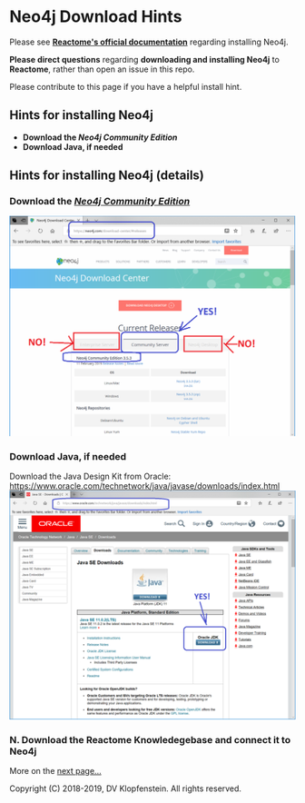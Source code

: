 # Neo4j Download Hints
Please see [**Reactome's official documentation**](https://reactome.org/dev/graph-database#GetStarted)
regarding installing Neo4j.


**Please direct questions** regarding **downloading and installing Neo4j** to **Reactome**,
rather than open an issue in this repo.

Please contribute to this page if you have a helpful install hint.

## Hints for installing Neo4j
* **Download the _Neo4j Community Edition_**
* **Download Java, if needed**

## Hints for installing Neo4j (details)

### Download the [_Neo4j Community Edition_](https://neo4j.com/download-center/#releases)
![Neo4j Community Server](/doc/md/images/Neo4j_CommunityServer.png)

### Download Java, if needed
Download the Java Design Kit from Oracle:    
https://www.oracle.com/technetwork/java/javase/downloads/index.html     
![JDK Download](/doc/md/images/java_jdk_download.png)

### N. Download the Reactome Knowledegebase and connect it to Neo4j
More on the [next page...](README_download_hints.md)

Copyright (C) 2018-2019, DV Klopfenstein. All rights reserved.
